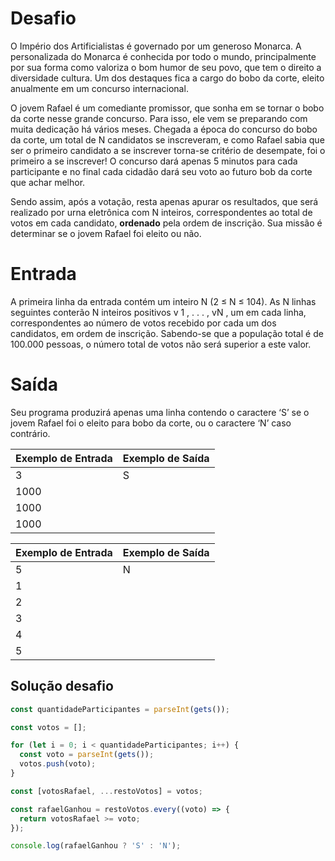 <!-- @format -->

# Desafio

O Império dos Artificialistas é governado por um generoso Monarca. A personalizada do Monarca é conhecida por todo o mundo, principalmente por sua forma como valoriza o bom humor de seu povo, que tem o direito a diversidade cultura. Um dos destaques fica a cargo do bobo da corte, eleito anualmente em um concurso internacional.

O jovem Rafael é um comediante promissor, que sonha em se tornar o bobo da corte nesse grande concurso. Para isso, ele vem se preparando com muita dedicação há vários meses. Chegada a época do concurso do bobo da corte, um total de N candidatos se inscreveram, e como Rafael sabia que ser o primeiro candidato a se inscrever torna-se critério de desempate, foi o primeiro a se inscrever! O concurso dará apenas 5 minutos para cada participante e no final cada cidadão dará seu voto ao futuro bob da corte que achar melhor.

Sendo assim, após a votação, resta apenas apurar os resultados, que será realizado por urna eletrônica com N inteiros, correspondentes ao total de votos em cada candidato, **ordenado** pela ordem de inscrição. Sua missão é determinar se o jovem Rafael foi eleito ou não.

# Entrada

A primeira linha da entrada contém um inteiro N (2 ≤ N ≤ 104). As N linhas seguintes conterão N inteiros positivos v 1 , . . . , vN , um em cada linha, correspondentes ao número de votos recebido por cada um dos candidatos, em ordem de inscrição. Sabendo-se que a população total é de 100.000 pessoas, o número total de votos não será superior a este valor.

# Saída

Seu programa produzirá apenas uma linha contendo o caractere ‘S’ se o jovem Rafael foi o eleito para bobo da corte, ou o caractere ‘N’ caso contrário.

| Exemplo de Entrada | Exemplo de Saída |
| ------------------ | ---------------- |
| 3                  | S                |
| 1000               |                  |
| 1000               |                  |
| 1000               |                  |

| Exemplo de Entrada | Exemplo de Saída |
| ------------------ | ---------------- |
| 5                  | N                |
| 1                  |                  |
| 2                  |                  |
| 3                  |                  |
| 4                  |                  |
| 5                  |                  |

## Solução desafio

```js
const quantidadeParticipantes = parseInt(gets());

const votos = [];

for (let i = 0; i < quantidadeParticipantes; i++) {
  const voto = parseInt(gets());
  votos.push(voto);
}

const [votosRafael, ...restoVotos] = votos;

const rafaelGanhou = restoVotos.every((voto) => {
  return votosRafael >= voto;
});

console.log(rafaelGanhou ? 'S' : 'N');
```
